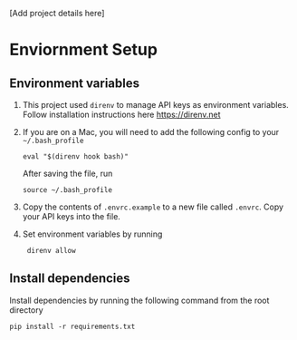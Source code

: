 [Add project details here]

# Enviornment Setup 
## Environment variables
1. This project used `direnv` to manage API keys as environment variables. Follow installation instructions here https://direnv.net

2. If you are on a Mac, you will need to add the following config to your `~/.bash_profile`

    ```eval "$(direnv hook bash)"```

    After saving the file, run 
    
    ```source ~/.bash_profile```

3. Copy the contents of `.envrc.example` to a new file called `.envrc`. Copy your API keys into the file.

4. Set environment variables by running 

    ``` direnv allow``` 

## Install dependencies
Install dependencies by running the following command from the root directory 

 `pip install -r requirements.txt`